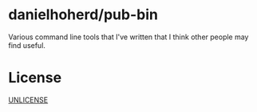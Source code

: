 # danielhoherd/pub-bin

Various command line tools that I've written that I think other people may find useful.

# License

[UNLICENSE](UNLICENSE)
